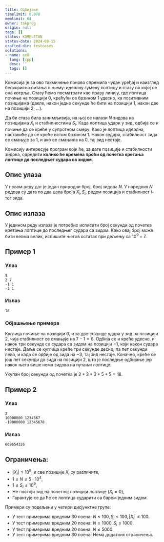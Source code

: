 ```yaml
---
title: Одбијање
timelimit: 0.078
memlimit: 64
owner: takprog
origin: null
tags: []
status: KOMPLETAN
status-date: 2024-08-15
crafted-dir: testcases
solutions:
- name: ex0
  lang: [cpp]
  desc: ''
  tags: []
---
```


Комисија је за ово такмичење поново спремила чудан уређај и наизглед
бескорисна питања о њему: идеалну гумену лоптицу и стазу по којој се
она котрља. Стазу ћемо посматрати као праву линију, где лоптица почиње
на позицији $0$, крећући се брзином 1 удесно, ка позитивним
позицијама (дакле, након једне секунде ће бити на позицији 1, након
две на позицији 2, ...).

Да би стаза била занимљивија, на њој се налази $N$ зидова на
позицијама $X_i$ и стабилностима $S_i$. Када лоптица удари у зид,
одбија се и почиње да се креће у супротном смеру. Како је лоптица
идеална, наставиће да се креће истом брзином $1$. Након судара,
стабилност зида се смањује за $1$, и ако се смањила на $0$, тај зид
нестаје.

Комисију интересује програм који ће, за дате позиције и стабилности
зидова, одредити **колико ће времена проћи од почетка кретања лоптице
до последњег судара са зидом**.

## Опис улаза

У првом реду дат је један природни број, број зидова $N$. У наредних
$N$ редова су дата по два цела броја $X_i, S_i$, редом позиција и
стабилност $i$-тог зида.

## Опис излаза

У једином реду излаза је потребно исписати број секунди од почетка
кретања лоптице до последњег судара са зидом. Како овај број може бити
веома велик, испишите његов остатак при дељењу са $10^9 + 7$.

## Пример 1

### Улаз
```
3
2 7
-1 1
-3 1
```

### Излаз
```
18
```

### Објашњење примера

Куглица почиње на позицији $0$, и за две секунде удара у зид на
позицији $2$, чија стабилност се смањује на $7-1 = 6$. Одбија се и
креће удесно, и након три секунде се судара са зидом на позицији
$-1$, који након судара нестаје. Даље се куглица креће три секунде
десно, па пет секунди лево, и када се одбије од зида на $-3$, тај зид
нестаје. Коначно, креће се још пет секунди до зида на позицији $2$,
што је последње одбијање јер након њега више нема зидова на путањи
лоптице.

Укупан број секунди од почетка је $2 + 3 + 3 + 5 + 5 = 18$.

## Пример 2

### Улаз

```
2
10000000 1234567
-10000000 12345678
```

### Излаз

```
669654326
```


## Ограничења:

* $|X_i| \leq 10^9$, и све позиције $X_i$ су различите,
* $1 \leq N \leq 5 \cdot 10^4$,
* $1 \leq S_i \leq 10^9$,
* Не постоји зид на почетној позицији лоптице ($X_i \neq 0$),
* Гарантује се да ће се лоптица сударити са барем једним зидом.

Примери су подељени у четири дисјунктне групе: 

* У тест примерима вредним 30 поена: $N \leq 100, S_i \leq 100, |X_i|
  \leq 100$.
* У тест примерима вредним 20 поена: $N \leq 1000, S_i \leq 1000$.
* У тест примерима вредним 20 поена: $N \leq 5000$.
* У тест примерима вредним 30 поена: Нема додатних ограничења.



